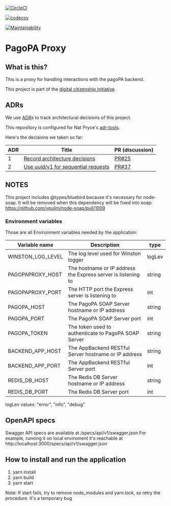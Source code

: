 [![CircleCI](https://circleci.com/gh/teamdigitale/italia-pagopa-proxy.svg?style=svg)](https://circleci.com/gh/teamdigitale/italia-pagopa-proxy)

[![codecov](https://codecov.io/gh/teamdigitale/italia-pagopa-proxy/branch/master/graph/badge.svg)](https://codecov.io/gh/teamdigitale/italia-pagopa-proxy)

[![Maintainability](https://api.codeclimate.com/v1/badges/5a8e35c5db40f63c3ebf/maintainability)](https://codeclimate.com/github/teamdigitale/italia-pagopa-proxy/maintainability)

# PagoPA Proxy

## What is this?

This is a proxy for handling interactions with the pagoPA backend.

This project is part of the [digital citizenship initiative](https://teamdigitale.governo.it/en/projects/digital-citizenship.htm).

## ADRs

We use [ADR](http://thinkrelevance.com/blog/2011/11/15/documenting-architecture-decisions)s to track architectural decisions of this project.

This repository is configured for Nat Pryce's [adr-tools](https://github.com/npryce/adr-tools).

Here's the decisions we taken so far:

| ADR | Title                         | PR (discussion) |
| --- | ----------------------------- | --------------- |
| 1   | [Record architecture decisions](doc/architecture/decisions/0001-record-architecture-decisions.md) | [PR#25](https://github.com/teamdigitale/italia-pagopa-proxy/pull/25)                |
| 2   | [Use uuid/v1 for sequential requests](doc/adr/0002-use-uuid-v1-for-sequential-requests.md) | [PR#37](https://github.com/teamdigitale/italia-pagopa-proxy/pull/37)                |

## NOTES

This project includes @types/bluebird because it's necessary for node-soap.
It will be removed when this dependency will be fixed into soap:
https://github.com/vpulim/node-soap/pull/1009

### Environment variables

Those are all Environment variables needed by the application:

| Variable name                          | Description                                                                       | type   |
|----------------------------------------|-----------------------------------------------------------------------------------|--------|
| WINSTON_LOG_LEVEL                      | The log level used for Winston logger                                             | logLev |
| PAGOPAPROXY_HOST                       | The hostname or IP address the Express server is listening to                     | string |
| PAGOPAPROXY_PORT                       | The HTTP port the Express server is listening to                                  | int    |
| PAGOPA_HOST                            | The PagoPA SOAP Server hostname or IP address                                     | string |
| PAGOPA_PORT                            | The PagoPA SOAP Server port                                                       | int    |
| PAGOPA_TOKEN                           | The token used to authenticate to PagoPA SOAP Server                              | string |
| BACKEND_APP_HOST                       | The AppBackend RESTful Server hostname or IP address                              | string |
| BACKEND_APP_PORT                       | The AppBackend RESTful Server port                                                | int    |
| REDIS_DB_HOST                          | The Redis DB Server hostname or IP address                                        | string |
| REDIS_DB_PORT                          | The Redis DB Server port                                                          | int    |

logLev values: "error", "info", "debug"

## OpenAPI specs

Swagger API specs are available at /specs/api/v1/swagger.json
For example, running it on local enviroment it's reachable at http://localhost:3000/specs/api/v1/swagger.json

## How to install and run the application

1. yarn install
2. yarn build
3. yarn start

Note: If start fails, try to remove node_modules and yarn.lock, so retry the procedure. It's a temporary bug